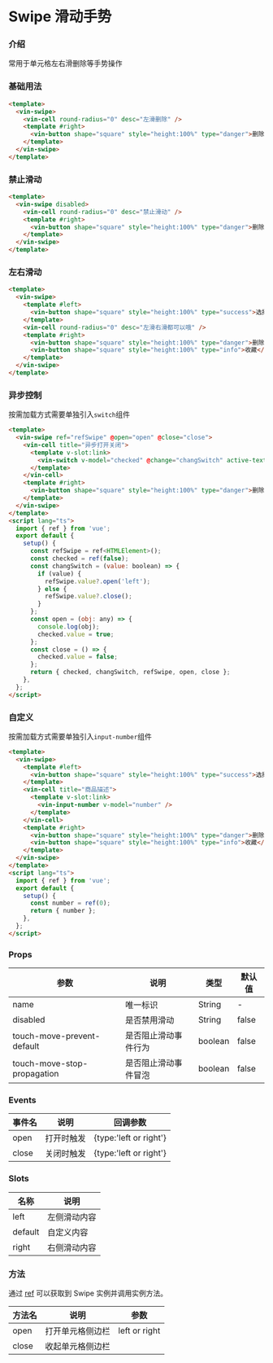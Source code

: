 # Swipe 滑动手势

### 介绍

常用于单元格左右滑删除等手势操作

### 基础用法

```html
<template>
  <vin-swipe>
    <vin-cell round-radius="0" desc="左滑删除" />
    <template #right>
      <vin-button shape="square" style="height:100%" type="danger">删除</vin-button>
    </template>
  </vin-swipe>
</template>
```

### 禁止滑动

```html
<template>
  <vin-swipe disabled>
    <vin-cell round-radius="0" desc="禁止滑动" />
    <template #right>
      <vin-button shape="square" style="height:100%" type="danger">删除</vin-button>
    </template>
  </vin-swipe>
</template>
```

### 左右滑动

```html
<template>
  <vin-swipe>
    <template #left>
      <vin-button shape="square" style="height:100%" type="success">选择</vin-button>
    </template>
    <vin-cell round-radius="0" desc="左滑右滑都可以哦" />
    <template #right>
      <vin-button shape="square" style="height:100%" type="danger">删除</vin-button>
      <vin-button shape="square" style="height:100%" type="info">收藏</vin-button>
    </template>
  </vin-swipe>
</template>
```

### 异步控制

按需加载方式需要单独引入`switch`组件

```html
<template>
  <vin-swipe ref="refSwipe" @open="open" @close="close">
    <vin-cell title="异步打开关闭">
      <template v-slot:link>
        <vin-switch v-model="checked" @change="changSwitch" active-text="开" inactive-text="关" />
      </template>
    </vin-cell>
    <template #right>
      <vin-button shape="square" style="height:100%" type="danger">删除</vin-button>
    </template>
  </vin-swipe>
</template>
<script lang="ts">
  import { ref } from 'vue';
  export default {
    setup() {
      const refSwipe = ref<HTMLElement>();
      const checked = ref(false);
      const changSwitch = (value: boolean) => {
        if (value) {
          refSwipe.value?.open('left');
        } else {
          refSwipe.value?.close();
        }
      };
      const open = (obj: any) => {
        console.log(obj);
        checked.value = true;
      };
      const close = () => {
        checked.value = false;
      };
      return { checked, changSwitch, refSwipe, open, close };
    },
  };
</script>
```

### 自定义

按需加载方式需要单独引入`input-number`组件

```html
<template>
  <vin-swipe>
    <template #left>
      <vin-button shape="square" style="height:100%" type="success">选择</vin-button>
    </template>
    <vin-cell title="商品描述">
      <template v-slot:link>
        <vin-input-number v-model="number" />
      </template>
    </vin-cell>
    <template #right>
      <vin-button shape="square" style="height:100%" type="danger">删除</vin-button>
      <vin-button shape="square" style="height:100%" type="info">收藏</vin-button>
    </template>
  </vin-swipe>
</template>
<script lang="ts">
  import { ref } from 'vue';
  export default {
    setup() {
      const number = ref(0);
      return { number };
    },
  };
</script>
```

### Props

| 参数                        | 说明                 | 类型    | 默认值 |
| --------------------------- | -------------------- | ------- | ------ |
| name                        | 唯一标识             | String  | -      |
| disabled                    | 是否禁用滑动         | String  | false  |
| touch-move-prevent-default  | 是否阻止滑动事件行为 | boolean | false  |
| touch-move-stop-propagation | 是否阻止滑动事件冒泡 | boolean | false  |

### Events

| 事件名 | 说明       | 回调参数               |
| ------ | ---------- | ---------------------- |
| open   | 打开时触发 | {type:'left or right'} |
| close  | 关闭时触发 | {type:'left or right'} |

### Slots

| 名称    | 说明         |
| ------- | ------------ |
| left    | 左侧滑动内容 |
| default | 自定义内容   |
| right   | 右侧滑动内容 |

### 方法

通过 [ref](https://vuejs.org/guide/essentials/template-refs.html) 可以获取到 Swipe 实例并调用实例方法。

| 方法名 | 说明             | 参数          |
| ------ | ---------------- | ------------- |
| open   | 打开单元格侧边栏 | left or right |
| close  | 收起单元格侧边栏 |               |
